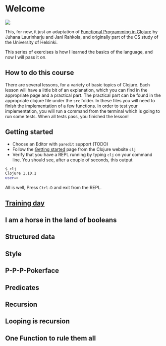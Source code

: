 # Welcome

![](https://imgs.xkcd.com/comics/lisp_cycles.png)

This, for now, it just an adaptation of [Functional Programming in Clojure](https://iloveponies.github.io/) by Juhana Laurinharju and Jani Rahkola, and originally part of the CS study of the University of Helsinki.

This series of exercises is how I learned the basics of the language, and now I will pass it on.


## How to do this course

There are several lessons, for a variety of basic topics of Clojure. Each lesson will have a little bit of an explanation, which you can find in the appropriate page and a practical part.
The practical part can be found in the appropriate clojure file under the `src` folder. In these files you will need to finish the implementation of a few functions. In order to test your implementation, you will run a command from the terminal which is going to run some tests. When all tests pass, you finished the lesson!


## Getting started


- Choose an Editor with `paredit` support (TODO)
- Follow the [Getting started](https://clojure.org/guides/getting_started) page from the Clojure website `clj`
- Verify that you have a REPL running by typing `clj` on your command line. You should see, after a couple of seconds, this output

```bash
$ clj
Clojure 1.10.1
user=>
```

All is well, Press `Ctrl-D` and exit from the REPL.

## [Training day](training-day.html)

## I am a horse in the land of booleans

## Structured data

## Style

## P-P-P-Pokerface

## Predicates

## Recursion

## Looping is recursion

## One Function to rule them all